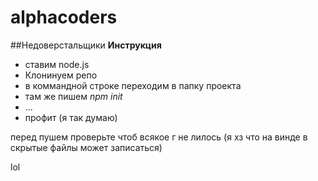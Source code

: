 # alphacoders
##Недоверстальщики
**Инструкция**
-	ставим node.js
-	Клонинуем репо
-	в коммандной строке переходим в папку проекта
-	там же пишем *npm init*
- ...
- профит (я так думаю)

перед пушем проверьте чтоб всякое г не лилось (я хз что на винде в скрытые файлы может записаться)

lol